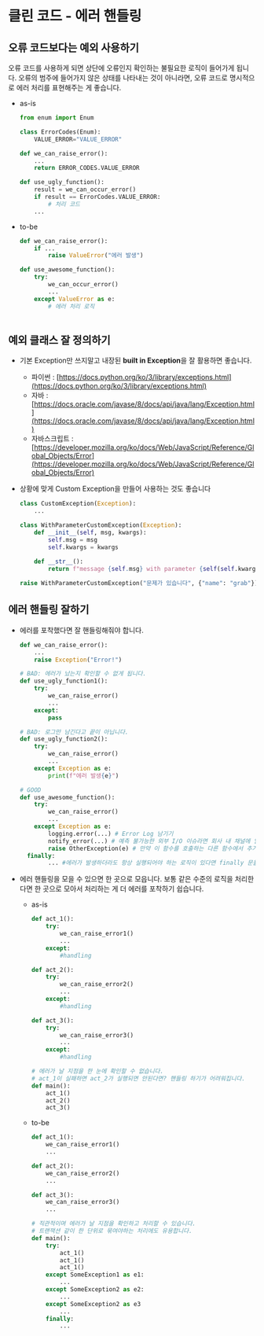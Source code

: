 # 클린 코드 - 에러 핸들링

## 오류 코드보다는 예외 사용하기

오류 코드를 사용하게 되면 상단에 오류인지 확인하는 불필요한 로직이 들어가게 됩니다. 오류의 범주에 들어가지 않은 상태를 나타내는 것이 아니라면, 오류 코드로 명시적으로 에러 처리를 표현해주는 게 좋습니다. 

- as-is

  ```python
  from enum import Enum 
  
  class ErrorCodes(Enum):
      VALUE_ERROR="VALUE_ERROR"
  
  def we_can_raise_error():
      ...
      return ERROR_CODES.VALUE_ERROR
  
  def use_ugly_function():
      result = we_can_occur_error()
      if result == ErrorCodes.VALUE_ERROR:
          # 처리 코드
      ...
  ```

- to-be
  
  ```python
  def we_can_raise_error():
      if ...
          raise ValueError("에러 발생")
  
  def use_awesome_function():
      try:
          we_can_occur_error()
          ...
      except ValueError as e:
          # 에러 처리 로직				
          
  ```

## 예외 클래스 잘 정의하기

- 기본 Exception만 쓰지말고 내장된 **built in Exception**을 잘 활용하면 좋습니다.
    - 파이썬 : [https://docs.python.org/ko/3/library/exceptions.html](https://docs.python.org/ko/3/library/exceptions.html)
    - 자바 : [https://docs.oracle.com/javase/8/docs/api/java/lang/Exception.html](https://docs.oracle.com/javase/8/docs/api/java/lang/Exception.html)
    - 자바스크립트 : [https://developer.mozilla.org/ko/docs/Web/JavaScript/Reference/Global_Objects/Error](https://developer.mozilla.org/ko/docs/Web/JavaScript/Reference/Global_Objects/Error)
- 상황에 맞게 Custom Exception을 만들어 사용하는 것도 좋습니다

  ```python
  class CustomException(Exception):
      ...
  
  class WithParameterCustomException(Exception):
      def __init__(self, msg, kwargs):
          self.msg = msg
          self.kwargs = kwargs
      
      def __str__():
          return f"message {self.msg} with parameter {self(self.kwargs)}"
  
  raise WithParameterCustomException("문제가 있습니다", {"name": "grab"})
  
  ```

## 에러 핸들링 잘하기

- 에러를 포착했다면 잘 핸들링해줘야 합니다.

  ```python
  def we_can_raise_error():
      ...
      raise Exception("Error!")
  
  # BAD: 에러가 났는지 확인할 수 없게 됩니다.
  def use_ugly_function1():
      try:
          we_can_raise_error()
          ...
      except:
          pass
  
  # BAD: 로그만 남긴다고 끝이 아닙니다.
  def use_ugly_function2():
      try:
          we_can_raise_error()
          ...
      except Exception as e:
          print(f"에러 발생{e}")
  
  # GOOD
  def use_awesome_function():
      try:
          we_can_raise_error()
          ...
      except Exception as e:
          logging.error(...) # Error Log 남기기
          notify_error(...) # 예측 불가능한 외부 I/O 이슈라면 회사 내 채널에 알리기(이메일, 슬랙 etc)
          raise OtherException(e) # 만약 이 함수를 호출하는 다른 함수에서 추가로 처리해야 한다면 에러를 전파시키기 
    finally:
          ... #에러가 발생하더라도 항상 실행되어야 하는 로직이 있다면 finally 문을 넣어주기
  ```

- 에러 핸들링을 모을 수 있으면 한 곳으로 모읍니다. 보통 같은 수준의 로직을 처리한다면 한 곳으로 모아서 처리하는 게 더 에러를 포착하기 쉽습니다.
    - as-is
      ```python
      def act_1():
          try:
              we_can_raise_error1()
              ...
          except:
              #handling
  
      def act_2():
          try:
              we_can_raise_error2()
              ...
          except:
              #handling
  
      def act_3():
          try:
              we_can_raise_error3()
              ...
          except:
              #handling
  
      # 에러가 날 지점을 한 눈에 확인할 수 없습니다. 
      # act_1이 실패하면 act_2가 실행되면 안된다면? 핸들링 하기가 어려워집니다.
      def main():
          act_1()
          act_2()
          act_3()
  
      ```

    - to-be

      ```python
      def act_1():
          we_can_raise_error1()
          ...
  
      def act_2():
          we_can_raise_error2()
          ...
  
      def act_3():
          we_can_raise_error3()
          ...
  
      # 직관적이며 에러가 날 지점을 확인하고 처리할 수 있습니다.
      # 트랜잭션 같이 한 단위로 묶여야하는 처리에도 유용합니다.
      def main():
          try:
              act_1()
              act_1()
              act_1()
          except SomeException1 as e1:
              ...
          except SomeException2 as e2:	
              ...
          except SomeException2 as e3
              ...
          finally:
              ...	
  
      ```
